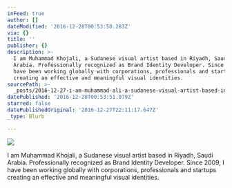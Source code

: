 ```yaml
---
inFeed: true
author: []
dateModified: '2016-12-28T00:53:50.283Z'
via: {}
title: ''
publisher: {}
description: >-
  ​I am Muhammad Khojali, a Sudanese visual artist based in Riyadh, Saudi
  Arabia. Professionally recognized as Brand Identity Developer. Since 2009, I
  have been working globally with corporations, professionals and startups
  creating an effective and meaningful visual identities.
sourcePath: >-
  _posts/2016-12-27-i-am-muhammad-ali-a-sudanese-visual-artist-based-in-riyadh.md
datePublished: '2016-12-28T00:53:51.079Z'
starred: false
datePublishedOriginal: '2016-12-27T22:11:17.647Z'
_type: Blurb

---
```

![](https://the-grid-user-content.s3-us-west-2.amazonaws.com/4adedf93-6dee-4661-8f5e-fe27e779b7ae.jpg)

​I am Muhammad Khojali, a Sudanese visual artist based in Riyadh, Saudi Arabia. Professionally recognized as Brand Identity Developer. Since 2009, I have been working globally with corporations, professionals and startups creating an effective and meaningful visual identities.